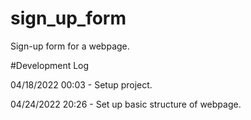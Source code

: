# sign_up_form

Sign-up form for a webpage.

#Development Log

04/18/2022 00:03 - Setup project.

04/24/2022 20:26 - Set up basic structure of webpage.